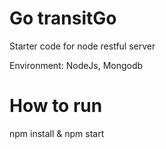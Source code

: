 # Go transitGo
Starter code for node restful server

Environment: NodeJs, Mongodb

# How to run
npm install &
npm start
